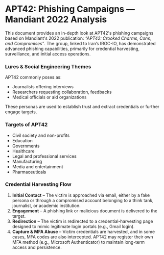 # APT42: Phishing Campaigns — Mandiant 2022 Analysis

This document provides an in-depth look at APT42's phishing campaigns based on Mandiant's 2022 publication: *“APT42: Crooked Charms, Cons, and Compromises”*. The group, linked to Iran’s IRGC-IO, has demonstrated advanced phishing capabilities, primarily for credential harvesting, surveillance, and initial access operations.

### Lures & Social Engineering Themes

APT42 commonly poses as:
- Journalists offering interviews
- Researchers requesting collaboration, feedbacks
- Medical officials or aid organizations

These personas are used to establish trust and extract credentials or further engage targets.

### Targets of APT42
- Civil society and non-profits
- Education
- Governments
- Healthcare
- Legal and professional services
- Manufacturing
- Media and entertainment
- Pharmaceuticals

### Credential Harvesting Flow

1. **Initial Contact** – The victim is approached via email, either by a fake persona or through a compromised account belonging to a think tank, journalist, or academic institution. 
2. **Engagement** – A phishing link or malicious document is delivered to the target.
3. **Redirection** – The victim is redirected to a credential-harvesting page designed to mimic legitimate login portals (e.g., Gmail login).
4. **Capture & MFA Abuse** – Victim credentials are harvested, and in some cases, MFA codes are also intercepted. APT42 may register their own MFA method (e.g., Microsoft Authenticator) to maintain long-term access and persistence.
